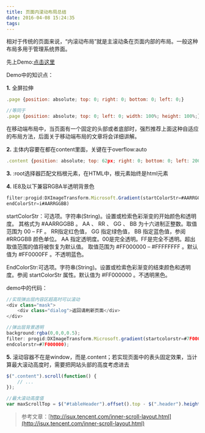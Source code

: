 ```yaml
---
title: 页面内滚动布局总结
date: 2016-04-08 15:24:35
tags:
---
```


相对于传统的页面来说，“内滚动布局”就是主滚动条在页面内部的布局。一般这种布局多用于管理系统界面。

先上Demo:[点击这里](http://gaochen.github.io/demo/20160408.html)

Demo中的知识点：

**1.** 全屏拉伸

``` javascript
.page {position: absolute; top: 0; right: 0; bottom: 0; left: 0;}

//等同于
.page {position: absolute; top: 0; left: 0; width: 100%; height: 100%;}
```

在移动端布局中，当页面有一个固定的头部或者底部时，强烈推荐上面这种自适应的布局方法，后面关于移动端布局的文章将会详细讲解。

<!--more-->

**2.** 主体内容要在都在content里面，关键在于overflow:auto

``` javascript
.content {position: absolute; top: 62px; right: 0; bottom: 0; left: 200px; overflow: auto;}
```

**3.** :root选择器匹配文档根元素，在HTML中，根元素始终是html元素

**4.** IE8及以下兼容RGBA半透明背景色

``` javascript
filter:progid:DXImageTransform.Microsoft.Gradient(startColorStr=#AARRGGBB,
endColorStr=i#AARRGGBB)
```

startColorStr：可选项。字符串(String)。设置或检索色彩渐变的开始颜色和透明度。
其格式为 #AARRGGBB 。 AA 、 RR 、 GG 、 BB 为十六进制正整数。取值范围为 00 – FF 。 
RR指定红色值， GG 指定绿色值， BB 指定蓝色值，参阅 #RRGGBB 颜色单位。 AA 指定透明度。00是完全透明。FF是完全不透明。超出取值范围的值将被恢复为默认值。
取值范围为 #FF000000 – #FFFFFFFF 。默认值为 #FF0000FF 。不透明蓝色。

EndColorStr:可选项。字符串(String)。设置或检索色彩渐变的结束颜色和透明度。参阅 startColorStr 属性。默认值为 #FF000000 。不透明黑色。

demo中的代码：

``` javascript
//实现弹出层内容区超高时可以滚动
<div class="mask">
    <div class="dialog">返回请刷新页面</div>
</div>

//弹出层背景透明
background:rgba(0,0,0,0.5);
filter: progid:DXImageTransform.Microsoft.gradient(startcolorstr=#7F000000,
endcolorstr=#7F000000);
```

**5.** 滚动容器不在是window，而是.content；若实现页面中的表头固定效果，当计算最大滚动高度时，需要把网站头部的高度考虑进去

``` javascript
$(".content").scroll(function() {
    // ...
});

//最大滚动高度值
var maxScrollTop = $("#tableHeader").offset().top - $(".header").height();
```

>参考文章：[http://isux.tencent.com/inner-scroll-layout.html](http://isux.tencent.com/inner-scroll-layout.html)